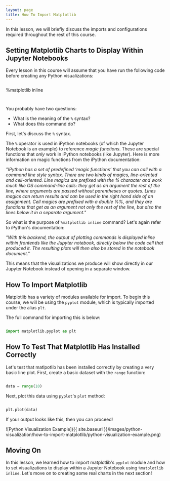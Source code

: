 ```yaml
---
layout: page
title: How To Import Matplotlib
---
```


In this lesson, we will briefly discuss the imports and configurations required throughout the rest of this course.


## Setting Matplotlib Charts to Display Within Jupyter Notebooks

Every lesson in this course will assume that you have run the following code before creating any Python visualizations:

```python


```
%matplotlib inline
```


```

You probably have two questions:



*   What is the meaning of the `%` syntax?
*   What does this command do?

First, let's discuss the `%` syntax.

The `%` operator is used in iPython notebooks (of which the Jupyter Notebook is an example) to reference _magic functions_. These are special functions that _only_ work in iPython notebooks (like Jupyter). Here is more information on magic functions from the iPython documentation:

_"IPython has a set of predefined ‘magic functions’ that you can call with a command line style syntax. There are two kinds of magics, line-oriented and cell-oriented. Line magics are prefixed with the % character and work much like OS command-line calls: they get as an argument the rest of the line, where arguments are passed without parentheses or quotes. Lines magics can return results and can be used in the right hand side of an assignment. Cell magics are prefixed with a double %%, and they are functions that get as an argument not only the rest of the line, but also the lines below it in a separate argument."_

So what is the purpose of ``%matplotlib inline`` command? Let's again refer to iPython's documentation:

_"With this backend, the output of plotting commands is displayed inline within frontends like the Jupyter notebook, directly below the code cell that produced it. The resulting plots will then also be stored in the notebook document."_

This means that the visualizations we produce will show directly in our Jupyter Notebook instead of opening in a separate window.


## How To Import Matplotlib

Matplotlib has a variety of modules available for import. To begin this course, we will be using the `pyplot` module, which is typically imported under the alias `plt`. 

The full command for importing this is below:

```python

import matplotlib.pyplot as plt

```


## How To Test That Matplotlib Has Installed Correctly

Let's test that matlpotlib has been installed correctly by creating a very basic line plot. First, create a basic dataset with the `range` function:

```python

data = range(10)

```

Next, plot this data using `pyplot`'s `plot` method:

```python

plt.plot(data)

```

If your output looks like this, then you can proceed!

![Python Visualization Example]({{ site.baseurl }}/images/python-visualization/how-to-import-matplotlib/python-visualization-example.png)


## Moving On

In this lesson, we learned how to import matplotlib's `pyplot` module and how to set visualizations to display within a Jupyter Notebook using `%matplotlib inline`. Let's move on to creating some real charts in the next section!
